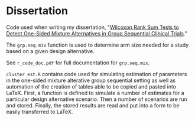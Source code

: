 # Dissertation
Code used when writing my dissertation, "[Wilcoxon Rank Sum Tests to Detect One-Sided Mixture Alternatives in Group Sequential Clinical Trials](https://escholarship.org/uc/item/3f28b3mc)."

The `grp.seq.mix` function is used to determine arm size needed for a study based on a given design alternative.

See `r_code_doc.pdf` for full documentation for `grp.seq.mix`.

`cluster_est.R` contains code used for simulating estimation of parameters in the one-sided mixture alterative group sequential setting as well as automation of the creation of tables able to be copied and pasted into LaTeX. First, a function is defined to simulate a number of estimates for a particular design alternative scenario. Then a number of scenarios are run and stored. Finally, the stored results are read and put into a form to be easily transferred to LaTeX.
